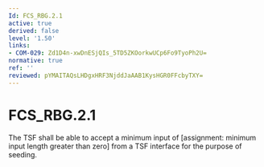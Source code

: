 ```yaml
---
Id: FCS_RBG.2.1
active: true
derived: false
level: '1.50'
links:
- COM-029: Zd1D4n-xwDnESjQIs_5TD5ZKOorkwUCp6Fo9TyoPh2U=
normative: true
ref: ''
reviewed: pYMAITAQsLHDgxHRF3NjddJaAAB1KysHGR0FFcbyTXY=
---
```


# FCS_RBG.2.1

The TSF shall be able to accept a minimum input of [assignment: minimum input length greater than zero] from a TSF interface for the purpose of seeding.